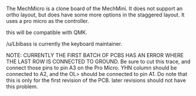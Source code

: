 The MechMicro is a clone board of the MechMini. It does not support an ortho layout, but does have some more options in the staggered layout. It uses a pro micro as the controller.

this will be compatible with QMK.

/u/Lbibass is currently the keyboard maintainer.  

NOTE: CURRENTLY THE FIRST BATCH OF PCBS HAS AN ERROR WHERE THE LAST ROW IS CONNECTED TO GROUND. Be sure to cut this trace, and connect those pins to pin A3 on the Pro Micro. YHN column should be connected to A2, and the OL> should be connected to pin A1. Do note that this is only for the first revision of the PCB. later revisions should not have this problem. 
